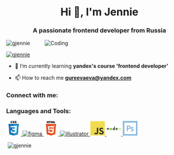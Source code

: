 <h1 align="center">Hi 👋, I'm Jennie</h1>
<h3 align="center">A passionate frontend developer from Russia</h3>
<img align="right" alt="Coding" width="400" src="https://res.cloudinary.com/practicaldev/image/fetch/s--SE2Ih3L4--/c_imagga_scale,f_auto,fl_progressive,h_500,q_66,w_1000/https://dev-to-uploads.s3.amazonaws.com/uploads/articles/pw8wq6hz0ntwq4p0gxrw.gif">
<p align="left"> <img src="https://komarev.com/ghpvc/?username=gjennie&label=Profile%20views&color=0e75b6&style=flat" alt="gjennie" /> </p>

<p align="left"> <a href="https://github.com/ryo-ma/github-profile-trophy"><img src="https://github-profile-trophy.vercel.app/?username=gjennie" alt="gjennie" /></a> </p>

- 🌱 I’m currently learning **yandex's course 'frontend developer'**

- 📫 How to reach me **gureevaeva@yandex.com**

<h3 align="left">Connect with me:</h3>
<p align="left">
</p>

<h3 align="left">Languages and Tools:</h3>
<p align="left"> <a href="https://www.w3schools.com/css/" target="_blank" rel="noreferrer"> <img src="https://raw.githubusercontent.com/devicons/devicon/master/icons/css3/css3-original-wordmark.svg" alt="css3" width="40" height="40"/> </a> <a href="https://www.figma.com/" target="_blank" rel="noreferrer"> <img src="https://www.vectorlogo.zone/logos/figma/figma-icon.svg" alt="figma" width="40" height="40"/> </a> <a href="https://www.w3.org/html/" target="_blank" rel="noreferrer"> <img src="https://raw.githubusercontent.com/devicons/devicon/master/icons/html5/html5-original-wordmark.svg" alt="html5" width="40" height="40"/> </a> <a href="https://www.adobe.com/in/products/illustrator.html" target="_blank" rel="noreferrer"> <img src="https://www.vectorlogo.zone/logos/adobe_illustrator/adobe_illustrator-icon.svg" alt="illustrator" width="40" height="40"/> </a> <a href="https://developer.mozilla.org/en-US/docs/Web/JavaScript" target="_blank" rel="noreferrer"> <img src="https://raw.githubusercontent.com/devicons/devicon/master/icons/javascript/javascript-original.svg" alt="javascript" width="40" height="40"/> </a> <a href="https://nodejs.org" target="_blank" rel="noreferrer"> <img src="https://raw.githubusercontent.com/devicons/devicon/master/icons/nodejs/nodejs-original-wordmark.svg" alt="nodejs" width="40" height="40"/> </a> <a href="https://www.photoshop.com/en" target="_blank" rel="noreferrer"> <img src="https://raw.githubusercontent.com/devicons/devicon/master/icons/photoshop/photoshop-line.svg" alt="photoshop" width="40" height="40"/> </a> </p>

<p>&nbsp;<img align="center" src="https://github-readme-stats.vercel.app/api?username=gjennie&show_icons=true&locale=en" alt="gjennie" /></p>


